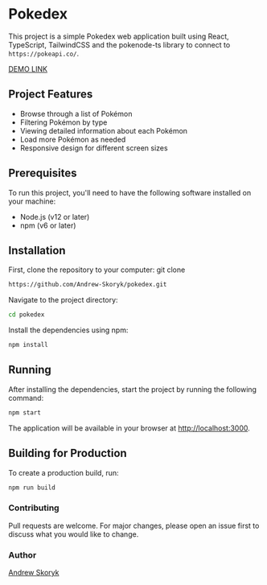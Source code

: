 # Pokedex

This project is a simple Pokedex web application built using React, TypeScript, TailwindCSS and the pokenode-ts library to connect to `https://pokeapi.co/`. 

[DEMO LINK](https://Andrew-Skoryk.github.io/pokedex)

## Project Features

- Browse through a list of Pokémon
- Filtering Pokémon by type
- Viewing detailed information about each Pokémon
- Load more Pokémon as needed
- Responsive design for different screen sizes

## Prerequisites

To run this project, you'll need to have the following software installed on your machine:

- Node.js (v12 or later)
- npm (v6 or later)

## Installation

First, clone the repository to your computer:
git clone
```bash
https://github.com/Andrew-Skoryk/pokedex.git
```

Navigate to the project directory:
```bash
cd pokedex
```

Install the dependencies using npm:
```bash
npm install
```

## Running

After installing the dependencies, start the project by running the following command:
```bash
npm start
```

The application will be available in your browser at [http://localhost:3000](http://localhost:3000).

## Building for Production

To create a production build, run:
```bash
npm run build
```

### Contributing

Pull requests are welcome. For major changes, please open an issue first to discuss what you would like to change.

### Author

[Andrew Skoryk](https://github.com/Andrew-Skoryk)
